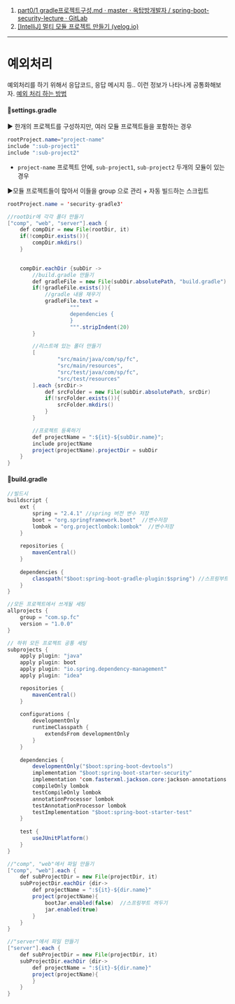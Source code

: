 1) [part0/1 gradle프로젝트구성.md · master · 옥탑방개발자 / spring-boot-security-lecture · GitLab](https://gitlab.com/jongwons.choi/spring-boot-security-lecture/-/blob/master/part0/1%20gradle%ED%94%84%EB%A1%9C%EC%A0%9D%ED%8A%B8%EA%B5%AC%EC%84%B1.md)
2) [[IntelliJ] 멀티 모듈 프로젝트 만들기 (velog.io)](https://velog.io/@haerong22/IntelliJ-%EB%A9%80%ED%8B%B0-%EB%AA%A8%EB%93%88-%ED%94%84%EB%A1%9C%EC%A0%9D%ED%8A%B8-%EB%A7%8C%EB%93%A4%EA%B8%B0#3-%ED%94%84%EB%A1%9C%EC%A0%9D%ED%8A%B8-%EC%84%B8%ED%8C%85)

---
# 예외처리
예외처리를 하기 위해서 응답코드, 응답 메시지 등.. 이런 정보가 나타나게 공통화해보자.
[예외 처리 하는 방법](https://github.com/sprae114/multi-module/commit/1663043a33a60f41d688e140ad30a2edf6c783de)


#### 📌settings.gradle
▶ 한개의 프로젝트를 구성하지만, 여러 모듈 프로젝트들을 포함하는 경우
```java
rootProject.name="project-name"
include ":sub-project1"
include ":sub-project2"
```
- `project-name` 프로젝트 안에, `sub-project1`, `sub-project2` 두개의 모듈이 있는 경우

▶모듈 프로젝트들이 많아서 이들을 group 으로 관리 + 자동 빌드하는 스크립트
```java
rootProject.name = 'security-gradle3'

//rootDir에 각각 폴더 만들기
["comp", "web", "server"].each {    
    def compDir = new File(rootDir, it)
    if(!compDir.exists()){
        compDir.mkdirs()
    }

	
    compDir.eachDir {subDir ->
	    //build.gradle 만들기
        def gradleFile = new File(subDir.absolutePath, "build.gradle")
        if(!gradleFile.exists()){
	        //gradle 내용 채우기
            gradleFile.text =
                    """
                    dependencies {
                    }
                    """.stripIndent(20)
        }

		//리스트에 있는 폴더 만들기
        [
                "src/main/java/com/sp/fc",
                "src/main/resources",
                "src/test/java/com/sp/fc",
                "src/test/resources"
        ].each {srcDir->
            def srcFolder = new File(subDir.absolutePath, srcDir)
            if(!srcFolder.exists()){
                srcFolder.mkdirs()
            }
        }

		//프로젝트 등록하기
        def projectName = ":${it}-${subDir.name}";
        include projectName
        project(projectName).projectDir = subDir
    }
}
```


#### 📌build.gradle

```java
//빌드시
buildscript {
    ext {
        spring = "2.4.1" //spring 버전 변수 저장
        boot = "org.springframework.boot"  //변수저장
        lombok = "org.projectlombok:lombok"  //변수저장
    }
    
    repositories {
        mavenCentral()
    }
    
    dependencies {
        classpath("$boot:spring-boot-gradle-plugin:$spring") //스프링부트를 gradle로 빌드할때
    }
}

//모든 프로젝트에서 쓰게될 세팅
allprojects {
    group = "com.sp.fc"
    version = "1.0.0"
}

// 하위 모든 프로젝트 공통 세팅
subprojects {
    apply plugin: "java"
    apply plugin: boot
    apply plugin: "io.spring.dependency-management"
    apply plugin: "idea"

    repositories {
        mavenCentral()
    }
    
    configurations {
        developmentOnly
        runtimeClasspath {
            extendsFrom developmentOnly
        }
    }
    
    dependencies {
        developmentOnly("$boot:spring-boot-devtools")
        implementation "$boot:spring-boot-starter-security"
        implementation 'com.fasterxml.jackson.core:jackson-annotations'
        compileOnly lombok
        testCompileOnly lombok
        annotationProcessor lombok
        testAnnotationProcessor lombok
        testImplementation "$boot:spring-boot-starter-test"
    }
    
    test {
        useJUnitPlatform()
    }
}

//"comp", "web"에서 파일 만들기
["comp", "web"].each {
    def subProjectDir = new File(projectDir, it)
    subProjectDir.eachDir {dir->
        def projectName = ":${it}-${dir.name}"
        project(projectName){
            bootJar.enabled(false)  //스프링부트 꺼두기
            jar.enabled(true)
        }
    }
}

//"server"에서 파일 만들기
["server"].each {
    def subProjectDir = new File(projectDir, it)
    subProjectDir.eachDir {dir->
        def projectName = ":${it}-${dir.name}"
        project(projectName){
        }
    }
}
```

